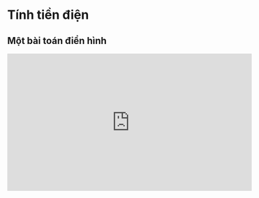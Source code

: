 # Tính tiền điện
## Một bài toán điển hình
<iframe width="560" height="315" src="https://www.youtube.com/embed/w5t13jiO7eM?si=v3OF_EMlZfPwdwi6" title="YouTube video player" frameborder="0" allow="accelerometer; autoplay; clipboard-write; encrypted-media; gyroscope; picture-in-picture; web-share" referrerpolicy="strict-origin-when-cross-origin" allowfullscreen></iframe>